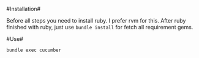 #Installation#

Before all steps you need to install ruby. I prefer rvm for this. After ruby finished with ruby, just use `bundle install` for fetch all requirement gems.

#Use#

`bundle exec cucumber`
